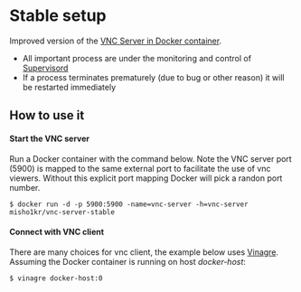 Stable setup
============

Improved version of the [VNC Server in Docker container](https://github.com/misho-kr/docker-appliances/tree/master/vnc-server).

* All important process are under the monitoring and control of [Supervisord](http://supervisord.org)
* If a process terminates prematurely (due to bug or other reason) it will be restarted immediately

## How to use it

#### Start the VNC server

Run a Docker container with the command below. Note the VNC server port
(5900) is mapped to the same external port to facilitate the use of vnc
viewers. Without this explicit port mapping Docker will pick a randon port
number.

```
$ docker run -d -p 5900:5900 -name=vnc-server -h=vnc-server misho1kr/vnc-server-stable
```

#### Connect with VNC client

There are many choices for vnc client, the example below uses
[Vinagre](https://wiki.gnome.org/Apps/Vinagre). Assuming the Docker container
is running on host _docker-host_:

```
$ vinagre docker-host:0
```
